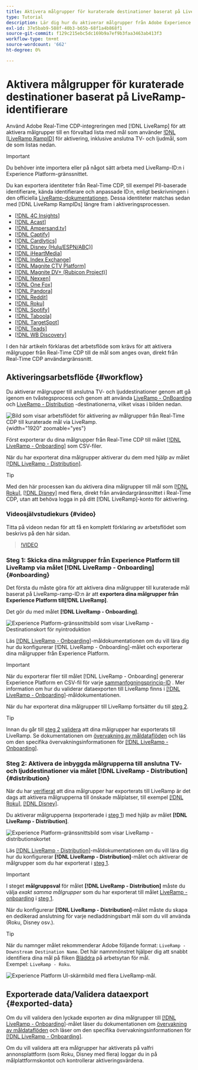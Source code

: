 ```yaml
---
title: Aktivera målgrupper för kuraterade destinationer baserat på LiveRamp-identifierare
type: Tutorial
description: Lär dig hur du aktiverar målgrupper från Adobe Experience Platform till anslutna TV- och ljuddestinationer samt andra integreringar med LiveRamp RampID.
exl-id: 37e5bab9-588f-40b3-b65b-68f1a4b868f1
source-git-commit: f129c215ebc5dc169b9a7ef9b3faa3463ab413f3
workflow-type: tm+mt
source-wordcount: '662'
ht-degree: 0%

---
```


# Aktivera målgrupper för kuraterade destinationer baserat på LiveRamp-identifierare

Använd Adobe Real-Time CDP-integreringen med [!DNL LiveRamp] för att aktivera målgrupper till en förvaltad lista med mål som använder [!DNL [LiveRamp RampID]](https://docs.liveramp.com/connect/en/interpreting-rampid,-liveramp-s-people-based-identifier.html) för aktivering, inklusive anslutna TV- och ljudmål, som de som listas nedan.

>[!IMPORTANT]
>
>Du behöver inte importera eller på något sätt arbeta med LiveRamp-ID:n i Experience Platform-gränssnittet.
>
> Du kan exportera identiteter från Real-Time CDP, till exempel PII-baserade identifierare, kända identifierare och anpassade ID:n, enligt beskrivningen i den officiella [LiveRamp-dokumentationen](https://docs.liveramp.com/connect/en/identity-and-identifier-terms-and-concepts.html#known-identifiers). Dessa identiteter matchas sedan med [!DNL LiveRamp RampIDs] längre fram i aktiveringsprocessen.


* [[!DNL 4C Insights]](#insights)
* [[!DNL Acast]](#acast)
* [[!DNL Ampersand.tv]](#ampersand-tv)
* [[!DNL Captify]](#captify)
* [[!DNL Cardlytics]](#cardlytics)
* [[!DNL Disney (Hulu/ESPN/ABC)]](#disney)
* [[!DNL iHeartMedia]](#iheartmedia)
* [[!DNL Index Exchange]](#index-exchange)
* [[!DNL Magnite CTV Platform]](#magnite)
* [[!DNL Magnite DV+ (Rubicon Project)]](#magnite-dv)
* [[!DNL Nexxen]](#nexxen)
* [[!DNL One Fox]](#fox)
* [[!DNL Pandora]](#pandora)
* [[!DNL Reddit]](#reddit)
* [[!DNL Roku]](#roku)
* [[!DNL Spotify]](#spotify)
* [[!DNL Taboola]](#taboola)
* [[!DNL TargetSpot]](#targetspot)
* [[!DNL Teads]](#teads)
* [[!DNL WB Discovery]](#wb-discovery)

I den här artikeln förklaras det arbetsflöde som krävs för att aktivera målgrupper från Real-Time CDP till de mål som anges ovan, direkt från Real-Time CDP användargränssnitt.

## Aktiveringsarbetsflöde {#workflow}

Du aktiverar målgrupper till anslutna TV- och ljuddestinationer genom att gå igenom en tvåstegsprocess och genom att använda [LiveRamp - OnBoarding](../catalog/advertising/liveramp-onboarding.md) och [LiveRamp - Distribution](../catalog/advertising/liveramp-distribution.md) -destinationerna, vilket visas i bilden nedan.

![Bild som visar arbetsflödet för aktivering av målgrupper från Real-Time CDP till kuraterade mål via LiveRamp.](../assets/ui/activate-curated-destinations-liveramp/workflow-diagram.png){width="1920" zoomable="yes"}

Först exporterar du dina målgrupper från Real-Time CDP till målet [[!DNL LiveRamp - Onboarding]](../catalog/advertising/liveramp-onboarding.md) som CSV-filer.

När du har exporterat dina målgrupper aktiverar du dem med hjälp av målet [[!DNL LiveRamp - Distribution]](../catalog/advertising/liveramp-distribution.md).

>[!TIP]
>
>Med den här processen kan du aktivera dina målgrupper till mål som [[!DNL Roku]](../catalog/advertising/liveramp-distribution.md#roku), [[!DNL Disney]](../catalog/advertising/liveramp-distribution.md#disney) med flera, direkt från användargränssnittet i Real-Time CDP, utan att behöva logga in på ditt [!DNL LiveRamp]-konto för aktivering.

### Videosjälvstudiekurs {#video}

Titta på videon nedan för att få en komplett förklaring av arbetsflödet som beskrivs på den här sidan.

>[!VIDEO](https://video.tv.adobe.com/v/3425367)

### Steg 1: Skicka dina målgrupper från Experience Platform till LiveRamp via målet [!DNL LiveRamp - Onboarding] {#onboarding}

Det första du måste göra för att aktivera dina målgrupper till kuraterade mål baserat på LiveRamp-ramp-ID:n är att **exportera dina målgrupper från Experience Platform till[!DNL LiveRamp]**.

Det gör du med målet **[!DNL LiveRamp - Onboarding]**.

![Experience Platform-gränssnittsbild som visar LiveRamp - Destinationskort för nyintroduktion](../assets/ui/activate-curated-destinations-liveramp/liveramp-onboarding-catalog.png)

Läs [[!DNL LiveRamp - Onboarding]](../catalog/advertising/liveramp-onboarding.md)-måldokumentationen om du vill lära dig hur du konfigurerar [!DNL LiveRamp - Onboarding]-målet och exporterar dina målgrupper från Experience Platform.

>[!IMPORTANT]
>
>När du exporterar filer till målet [!DNL LiveRamp - Onboarding] genererar Experience Platform en CSV-fil för varje [sammanfogningsprincip-ID](../../profile/merge-policies/overview.md) . Mer information om hur du validerar dataexporten till LiveRamp finns i [[!DNL LiveRamp - Onboarding]](../catalog/advertising/liveramp-onboarding.md)-måldokumentationen.


När du har exporterat dina målgrupper till LiveRamp fortsätter du till [steg 2](#distribution).

>[!TIP]
>
>Innan du går till [steg 2](#distribution) [validera](../catalog/advertising/liveramp-onboarding.md#exported-data) att dina målgrupper har exporterats till LiveRamp. Se dokumentationen om [övervakning av måldataflöden](../../dataflows/ui/monitor-destinations.md#dataflow-runs-for-batch-destinations) och läs om den specifika övervakningsinformationen för [[!DNL LiveRamp - Onboarding]](../catalog/advertising/liveramp-onboarding.md#exported-data).

### Steg 2: Aktivera de inbyggda målgrupperna till anslutna TV- och ljuddestinationer via målet [!DNL LiveRamp - Distribution] {#distribution}

När du har [verifierat](../catalog/advertising/liveramp-onboarding.md#exported-data) att dina målgrupper har exporterats till LiveRamp är det dags att aktivera målgrupperna till önskade målplatser, till exempel [[!DNL Roku]](../catalog/advertising/liveramp-distribution.md#roku), [[!DNL Disney]](../catalog/advertising/liveramp-distribution.md#disney).

Du aktiverar målgrupperna (exporterade i [steg 1](#onboarding)) med hjälp av målet **[!DNL LiveRamp - Distribution]**.

![Experience Platform-gränssnittsbild som visar LiveRamp - distributionskortet](../assets/ui/activate-curated-destinations-liveramp/liveramp-distribution-catalog.png)

Läs [[!DNL LiveRamp - Distribution]](../catalog/advertising/liveramp-distribution.md)-måldokumentationen om du vill lära dig hur du konfigurerar **[!DNL LiveRamp - Distribution]**-målet och aktiverar de målgrupper som du har exporterat i [steg 1](#onboarding).

>[!IMPORTANT]
>
>I steget **målgruppsval** för målet **[!DNL LiveRamp - Distribution]** måste du välja *exakt samma målgrupper* som du har exporterat till målet [LiveRamp - onboarding](../catalog/advertising/liveramp-onboarding.md) i [steg 1](#onboarding).

När du konfigurerar **[!DNL LiveRamp - Distribution]**-målet måste du skapa en dedikerad anslutning för varje nedladdningsbart mål som du vill använda (Roku, Disney osv.).

>[!TIP]
>
>När du namnger målet rekommenderar Adobe följande format: `LiveRamp - Downstream Destination Name`. Det här namnmönstret hjälper dig att snabbt identifiera dina mål på fliken [Bläddra](../ui/destinations-workspace.md#browse) på arbetsytan för mål.
><br>
>Exempel: `LiveRamp - Roku`.

![Experience Platform UI-skärmbild med flera LiveRamp-mål.](../assets/ui/activate-curated-destinations-liveramp/liveramp-naming.png)

## Exporterade data/Validera dataexport {#exported-data}

Om du vill validera den lyckade exporten av dina målgrupper till [[!DNL LiveRamp - Onboarding]](../catalog/advertising/liveramp-onboarding.md)-målet läser du dokumentationen om [övervakning av måldataflöden](../../dataflows/ui/monitor-destinations.md#dataflow-runs-for-batch-destinations) och läser om den specifika övervakningsinformationen för [[!DNL LiveRamp - Onboarding]](../catalog/advertising/liveramp-onboarding.md#exported-data).

Om du vill validera att era målgrupper har aktiverats på valfri annonsplattform (som Roku, Disney med flera) loggar du in på målplattformskontot och kontrollerar aktiveringsvärdena.
